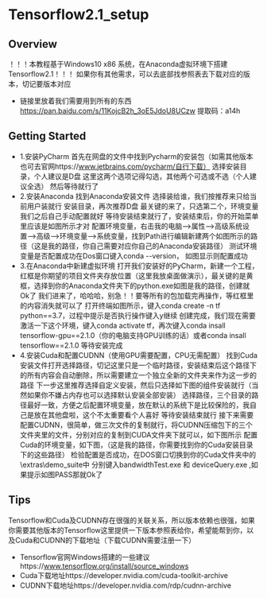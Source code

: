 # Tensorflow2.1_setup

## Overview
！！！本教程基于Windows10 x86 系统，在Anaconda虚拟环境下搭建Tensorflow2.1！！！
如果你有其他需求，可以去底部找参照表去下载对应的版本，切记要版本对应

- 链接里放着我们需要用到所有的东西
https://pan.baidu.com/s/11KojcB2h_3oE5JdoU8UCzw
提取码：a14h
## Getting Started
-  1.安装PyCharm
      首先在网盘的文件中找到Pycharm的安装包（如需其他版本也可去官网https://www.jetbrains.com/pycharm/自行下载）
      选择安装目录，个人建议是D盘
      这里这两个选项记得勾选，其他两个可选或不选（个人建议全选）
      然后等待就行了
-  2.安装Anaconda
      找到Anaconda安装文件
      选择装给谁，我们按推荐来只给当前用户装就行
      安装目录，再次推荐D盘
      最关键的来了，只选第二个，环境变量我们之后自己手动配置就好
      等待安装结束就行了，安装结束后，你的开始菜单里应该是如图所示才对
      配置环境变量，右击我的电脑-->属性-->高级系统设置-->高级-->环境变量-->系统变量，找到Path进行编辑新建两个如图所示的路径（这是我的路径，你自己需要对应你自己的Anaconda安装路径）
      测试环境变量是否配置成功在Dos窗口键入conda --version， 如图显示则配置成功
-  3.在Anaconda中新建虚拟环境
      打开我们安装好的PyCharm，新建一个工程，红框是你期望的项目文件夹存放位置（这里我放桌面做演示），最关键的是黄框，选择到你的Anaconda文件夹下的python.exe如图是我的路径，创建就Ok了
      我们进来了，哈哈哈，别急！！要等所有的包加载完再操作，等红框里的内容消失就可以了
      打开终端如图所示，键入conda create -n tf python==3.7，过程中提示是否执行操作键入y继续
      创建完成，我们现在需要激活一下这个环境，键入conda activate tf，再次键入conda insall tensorflow-gpu==2.1.0（你的电脑支持GPU训练的话）或者conda insall tensorflow==2.1.0
      等待安装完成
-  4.安装Cuda和配置CUDNN（使用GPU需要配置，CPU无需配置）
      找到Cuda安装文件打开选择路径，切记这里只是一个临时路径，安装结束后这个路径下的所有内容会自动删除，所以需要建立一个独立全新的文件夹来作为这一步的路径
      下一步这里推荐选择自定义安装，然后只选择如下图的组件安装就行（当然如果你不嫌占内存也可以选择默认安装全部安装）
      选择路径，三个目录的路径最好一致，方便之后配置环境变量，放在默认的系统下是比较保险的，我自己是放在其他盘啦，这个不太重要看个人喜好
      等待安装结束就行
      接下来需要配置CUDNN，很简单，做三次文件的复制就行，将CUDNN压缩包下的三个文件夹里的文件，分别对应的复制到CUDA文件夹下就可以，如下图所示
      配置Cuda的环境变量，如下图，（这是我的路径，你需要找到你的Cuda安装目录下的这些路径）
      检验配置是否成功，在DOS窗口切换到你的Cuda文件夹中的\extras\demo_suite中
      分别键入bandwidthTest.exe 和 deviceQuery.exe ,如果提示如图PASS那就Ok了

## Tips
Tensorflow和Cuda及CUDNN存在很强的关联关系，所以版本依赖也很强，如果你需要其他版本的Tensorflow这里提供一下版本参照表给你，希望能帮到你，以及Cuda和CUDNN的下载地址（下载CUDNN需要注册一下）
-  Tensorflow官网Windows搭建的一些建议https://www.tensorflow.org/install/source_windows
-  Cuda下载地址https://developer.nvidia.com/cuda-toolkit-archive
-  CUDNN下载地址https://developer.nvidia.com/rdp/cudnn-archive

      
